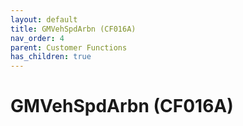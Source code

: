 ```yaml
---
layout: default
title: GMVehSpdArbn (CF016A)
nav_order: 4
parent: Customer Functions
has_children: true
---
```

# GMVehSpdArbn (CF016A)
